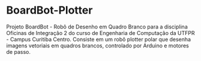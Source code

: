 # BoardBot-Plotter
Projeto BoardBot - Robô de Desenho em Quadro Branco para a disciplina Oficinas de Integração 2 do curso de Engenharia de Computação da UTFPR - Campus Curitiba Centro. Consiste em um robô plotter polar que desenha imagens vetoriais em quadros brancos, controlado por Arduino e motores de passo.
